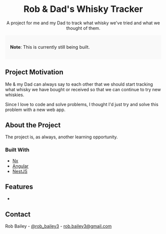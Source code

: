 <div align="center">

# Rob & Dad's Whisky Tracker

A project for me and my Dad to track what whisky we've tried and what we thought of them.

</div>

<div style="background: #f9f9f9; padding: 1rem; border-radius: 4px; font-size: 0.9rem;">

**Note**: This is currently still being built.

</div>

## Project Motivation

Me & my Dad can always say to each other that we should start tracking what whisky we have bought or received so that we can continue to try new whiskies.

Since I love to code and solve problems, I thought I'd just try and solve this problem with a new web app.

## About the Project

The project is, as always, another learning opportunity.

### Built With

- [Nx](https://github.com/nrwl/nx)
- [Angular](https://github.com/angular/angular)
- [NestJS](https://github.com/nestjs/nest)

## Features

-

## Contact

Rob Bailey - [@rob_bailey3](rob_bailey3) - rob.bailey3@gmail.com
